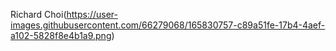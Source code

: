
Richard Choi(https://user-images.githubusercontent.com/66279068/165830757-c89a51fe-17b4-4aef-a102-5828f8e4b1a9.png)
